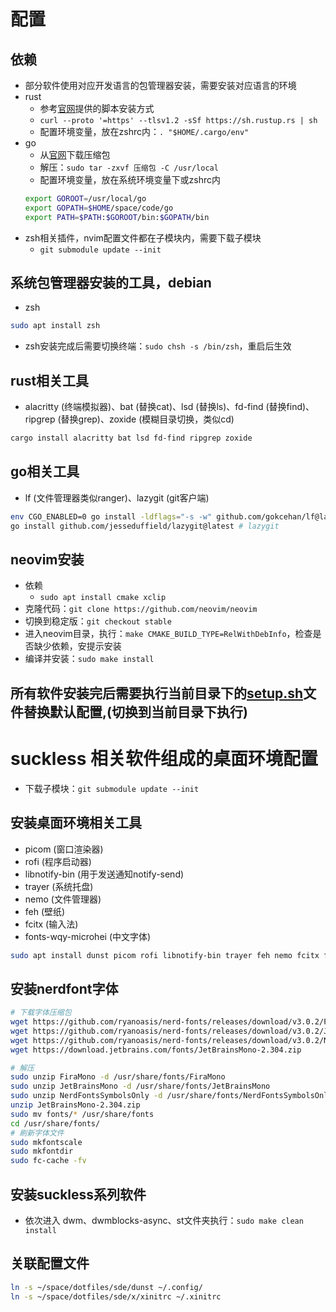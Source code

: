 # 配置

## 依赖
* 部分软件使用对应开发语言的包管理器安装，需要安装对应语言的环境
* rust
    * 参考[官网](https://www.rust-lang.org/)提供的脚本安装方式
    * `curl --proto '=https' --tlsv1.2 -sSf https://sh.rustup.rs | sh`
    * 配置环境变量，放在zshrc内：`. "$HOME/.cargo/env"`
* go
    * 从[官网](https://go.dev/)下载压缩包
    * 解压：`sudo tar -zxvf 压缩包 -C /usr/local`
    * 配置环境变量，放在系统环境变量下或zshrc内
    ```bash
    export GOROOT=/usr/local/go
    export GOPATH=$HOME/space/code/go
    export PATH=$PATH:$GOROOT/bin:$GOPATH/bin
    ```
* zsh相关插件，nvim配置文件都在子模块内，需要下载子模块
    * `git submodule update --init`

## 系统包管理器安装的工具，debian
* zsh
```bash
sudo apt install zsh
```
* zsh安装完成后需要切换终端：`sudo chsh -s /bin/zsh`，重启后生效

## rust相关工具
* alacritty (终端模拟器)、bat (替换cat)、lsd (替换ls)、fd-find (替换find)、ripgrep (替换grep)、zoxide (模糊目录切换，类似cd)
```bash
cargo install alacritty bat lsd fd-find ripgrep zoxide
```
## go相关工具
* lf (文件管理器类似ranger)、lazygit (git客户端)
```bash
env CGO_ENABLED=0 go install -ldflags="-s -w" github.com/gokcehan/lf@latest # lf
go install github.com/jesseduffield/lazygit@latest # lazygit
```

## neovim安装
* 依赖
    * `sudo apt install cmake xclip`
* 克隆代码：`git clone https://github.com/neovim/neovim`
* 切换到稳定版：`git checkout stable`
* 进入neovim目录，执行：`make CMAKE_BUILD_TYPE=RelWithDebInfo`，检查是否缺少依赖，安提示安装
* 编译并安装：`sudo make install`

## 所有软件安装完后需要执行当前目录下的[setup.sh](./setup.sh)文件替换默认配置,(切换到当前目录下执行)





# suckless 相关软件组成的桌面环境配置

* 下载子模块：`git submodule update --init`
## 安装桌面环境相关工具
* picom (窗口渲染器)
* rofi (程序启动器)
* libnotify-bin (用于发送通知notify-send)
* trayer (系统托盘)
* nemo (文件管理器)
* feh (壁纸)
* fcitx (输入法)
* fonts-wqy-microhei (中文字体)
```bash
sudo apt install dunst picom rofi libnotify-bin trayer feh nemo fcitx fcitx-pinyin fonts-wqy-microhei
```
## 安装nerdfont字体
```bash
# 下载字体压缩包
wget https://github.com/ryanoasis/nerd-fonts/releases/download/v3.0.2/FiraMono.zip
wget https://github.com/ryanoasis/nerd-fonts/releases/download/v3.0.2/JetBrainsMono.zip
wget https://github.com/ryanoasis/nerd-fonts/releases/download/v3.0.2/NerdFontsSymbolsOnly.zip
wget https://download.jetbrains.com/fonts/JetBrainsMono-2.304.zip

# 解压
sudo unzip FiraMono -d /usr/share/fonts/FiraMono
sudo unzip JetBrainsMono -d /usr/share/fonts/JetBrainsMono
sudo unzip NerdFontsSymbolsOnly -d /usr/share/fonts/NerdFontsSymbolsOnly
unzip JetBrainsMono-2.304.zip
sudo mv fonts/* /usr/share/fonts
cd /usr/share/fonts/
# 刷新字体文件
sudo mkfontscale
sudo mkfontdir
sudo fc-cache -fv
```
## 安装suckless系列软件
* 依次进入 dwm、dwmblocks-async、st文件夹执行：`sudo make clean install`
## 关联配置文件
```bash
ln -s ~/space/dotfiles/sde/dunst ~/.config/
ln -s ~/space/dotfiles/sde/x/xinitrc ~/.xinitrc
```

